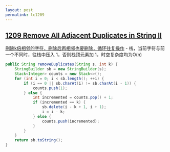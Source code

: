 ```yaml
---
layout: post
permalink: lc1209 
---
```


## [1209 Remove All Adjacent Duplicates in String II](https://leetcode.com/problems/remove-all-adjacent-duplicates-in-string-ii/)

[删除k倍相邻的字符，删除后再相邻也要删除，循环往复操作](https://leetcode-cn.com/problems/remove-all-adjacent-duplicates-in-string-ii/solution/shan-chu-zi-fu-chuan-zhong-de-suo-you-xiang-lin--4/) - 栈，当前字符与前一个不同时，往栈中压入 1，否则栈顶元素加 1，时空复杂度均为O(n)

```java
public String removeDuplicates(String s, int k) {
    StringBuilder sb = new StringBuilder(s);
    Stack<Integer> counts = new Stack<>();
    for (int i = 0; i < sb.length(); ++i) {
        if (i == 0 || sb.charAt(i) != sb.charAt(i - 1)) {
            counts.push(1);
        } else {
            int incremented = counts.pop() + 1;
            if (incremented == k) {
                sb.delete(i - k + 1, i + 1);
                i = i - k;
            } else {
                counts.push(incremented);
            }
        }
    }
    return sb.toString();
}
```